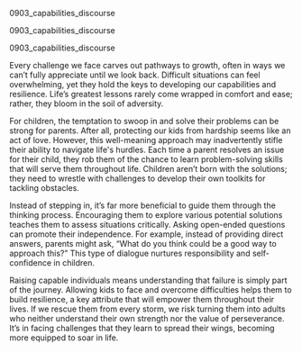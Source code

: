 
0903_capabilities_discourse


0903_capabilities_discourse


0903_capabilities_discourse

Every challenge we face carves out pathways to growth, often in ways we can’t fully appreciate until we look back. Difficult situations can feel overwhelming, yet they hold the keys to developing our capabilities and resilience. Life’s greatest lessons rarely come wrapped in comfort and ease; rather, they bloom in the soil of adversity. 

For children, the temptation to swoop in and solve their problems can be strong for parents. After all, protecting our kids from hardship seems like an act of love. However, this well-meaning approach may inadvertently stifle their ability to navigate life's hurdles. Each time a parent resolves an issue for their child, they rob them of the chance to learn problem-solving skills that will serve them throughout life. Children aren’t born with the solutions; they need to wrestle with challenges to develop their own toolkits for tackling obstacles. 

Instead of stepping in, it’s far more beneficial to guide them through the thinking process. Encouraging them to explore various potential solutions teaches them to assess situations critically. Asking open-ended questions can promote their independence. For example, instead of providing direct answers, parents might ask, “What do you think could be a good way to approach this?” This type of dialogue nurtures responsibility and self-confidence in children.

Raising capable individuals means understanding that failure is simply part of the journey. Allowing kids to face and overcome difficulties helps them to build resilience, a key attribute that will empower them throughout their lives. If we rescue them from every storm, we risk turning them into adults who neither understand their own strength nor the value of perseverance. It’s in facing challenges that they learn to spread their wings, becoming more equipped to soar in life.